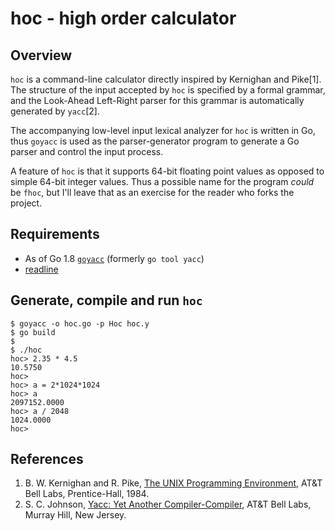 hoc - high order calculator
===========================

## Overview

`hoc` is a command-line calculator directly inspired by Kernighan and Pike[1].  
The structure of the input accepted by `hoc` is specified by a formal
grammar, and the Look-Ahead Left-Right parser for this grammar 
is automatically generated by `yacc`[2].

The accompanying low-level input lexical analyzer for `hoc` is written in Go, 
thus `goyacc` is used as the parser-generator program to generate a Go parser 
and control the input process.

A feature of `hoc` is that it supports 64-bit floating point values
as opposed to simple 64-bit integer values.  Thus a possible name
for the program _could_ be `fhoc`, but I'll leave that as an exercise for the
reader who forks the project.

## Requirements

 * As of Go 1.8 [`goyacc`](https://godoc.org/golang.org/x/tools/cmd/goyacc) 
 (formerly `go tool yacc`)
 * [readline](https://github.com/chzyer/readline)

## Generate, compile and run `hoc` 

	$ goyacc -o hoc.go -p Hoc hoc.y
	$ go build 
    $
    $ ./hoc
    hoc> 2.35 * 4.5
    10.5750
    hoc>
    hoc> a = 2*1024*1024
    hoc> a
    2097152.0000
    hoc> a / 2048
    1024.0000
    hoc> 

## References
 
 1. B. W. Kernighan and R. Pike, [The UNIX Programming Environment](https://en.wikipedia.org/wiki/The_Unix_Programming_Environment), 
 AT&T Bell Labs, Prentice-Hall, 1984.
 2. S. C. Johnson, [Yacc: Yet Another Compiler-Compiler](http://dinosaur.compilertools.net/), 
 AT&T Bell Labs, Murray Hill, New Jersey.
